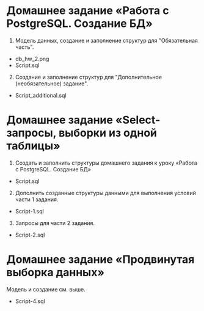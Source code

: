 # Домашнее задание «Работа с PostgreSQL. Создание БД»
1) Модель данных, создание и заполнение структур для "Обязательная часть".

- db_hw_2.png
- Script.sql

2) Создание и заполнение структур для "Дополнительное (необязательное) задание".

- Script_additional.sql

# Домашнее задание «Select-запросы, выборки из одной таблицы»
1) Создать и заполнить структуры домашнего задания к уроку «Работа с PostgreSQL. Создание БД»

- Script.sql

2) Дополнить созданные структуры данными для выполнения условий части 1 задания.

- Script-1.sql

3) Запросы для части 2 задания.

- Script-2.sql
# Домашнее задание «Продвинутая выборка данных»
Модель и создание см. выше.
- Script-4.sql